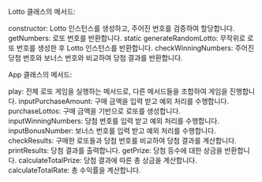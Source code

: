 Lotto 클래스의 메서드:

constructor: Lotto 인스턴스를 생성하고, 주어진 번호를 검증하여 할당합니다.
getNumbers: 로또 번호를 반환합니다.
static generateRandomLotto: 무작위로 로또 번호를 생성한 후 Lotto 인스턴스를 반환합니다.
checkWinningNumbers: 주어진 당첨 번호와 보너스 번호와 비교하여 당첨 결과를 반환합니다.

App 클래스의 메서드:

play: 전체 로또 게임을 실행하는 메서드로, 다른 메서드들을 조합하여 게임을 진행합니다.
inputPurchaseAmount: 구매 금액을 입력 받고 예외 처리를 수행합니다.
purchaseLottos: 구매 금액을 기반으로 로또를 생성합니다.
inputWinningNumbers: 당첨 번호를 입력 받고 예외 처리를 수행합니다.
inputBonusNumber: 보너스 번호를 입력 받고 예외 처리를 수행합니다.
checkResults: 구매한 로또들과 당첨 번호를 비교하여 당첨 결과를 계산합니다.
printResults: 당첨 결과를 출력합니다.
getPrize: 당첨 등수에 대한 상금을 반환합니다.
calculateTotalPrize: 당첨 결과에 따른 총 상금을 계산합니다.
calculateTotalRate: 총 수익률을 계산합니다.
